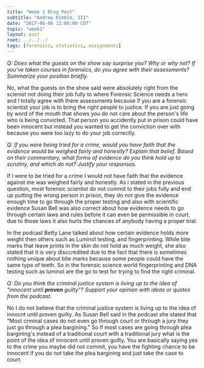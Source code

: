 ```yaml
---
title: "Week 1 Blog Post"
subtitle: "Andrew Kimble, III"
date: "2017-06-06 12:00:00 CDT"
topic: "week1"
layout: post
root: ../../../
tags: [forensics, statistics, assignments]
---
```

 
*Q: Does what the guests on the show say surprise you? Why or why not? If you've taken courses in forensics, do you agree with their assessments? Summarize your position briefly.*

   No, what the guests on the show said were absolutely right from the scienist not doing their job fully to where Forensic Science needs a hero and I totally agree with there assessments because if you are a forensic scientist your job is to bring the right people to justice. If you are just going by word of the mouth that shows you do not care about the person's life who is being convicted. That person you accidently put in prison could have been innocent but instead you wanted to get the conviction over with because you were too lazy to do your job correctly.

*Q: If you were being tried for a crime, would you have faith that the evidence would be weighed fairly and honestly? Explain that belief. Based on their commentary, what forms of evidence do you think hold up to scrutiny, and which do not? Justify your responses.*

   If I were to be tried for a crime I would not have faith that the evidence against me was weighed fairly and honestly. As i stated in the previous question, most forensic scientist do not commit to their jobs fully and end up putting the wrong person in prison, they do not give the evidence enough time to go through the proper testing and also with scientific evidence Susan Bell was also correct about how evidence needs to go through certain laws and rules before it can even be permissible in court, due to those laws it also hurts the chances of anybody having a proper trial.
   
   In the podcast Betty Lane talked about how certain evidence holds more weight then others such as Luminol testing, and fingerprinting. While bite marks that leave prints in the skin do not hold as much weight, she also stated that it is very disccredited due to the fact that there is sometimes nothing unique about bite marks because some people could have the same type of teeth. So in the forensic science world fingerprinting and DNA testing such as luminol are the go to test for trying to find the right criminal.

*Q: Do you think the criminal justice system is living up to the idea of "innocent until **proven** guilty"? Support your opinion with ideas or quotes from the podcast.*

   No I do not believe that the criminal justice system is living up to the idea of innocnt until proven guilty. As Susan Bell said in the podcast she stated that "Most crminal cases do not even go through court or through a jury they just go through a plea bargining." So if most cases are going through plea bargining's instead of a traditional court with a traditional jury what is the point of the idea of innocent until proven guilty. You are basically saying yes to the crime you maybe did not commit, you have the fighting chance to be innocent if you do not take the plea bargining and just take the case to court.


